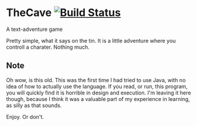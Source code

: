 # TheCave [![Build Status](https://travis-ci.org/InfinityPhase/CaveAdventure.svg?branch=master)](https://travis-ci.org/InfinityPhase/CaveAdventure)
A text-adventure game

Pretty simple, what it says on the tin.
It is a little adventure where you controll a charater.
Nothing much.

## Note
Oh wow, is this old. This was the first time I had tried to use Java, with no idea of how to actually use the language.
If you read, or run, this program, you will quickly find it is horrible in design and execution.
I'm leaving it here though, because I think it was a valuable part of my experience in learning, as silly as that sounds.

Enjoy. Or don't.
